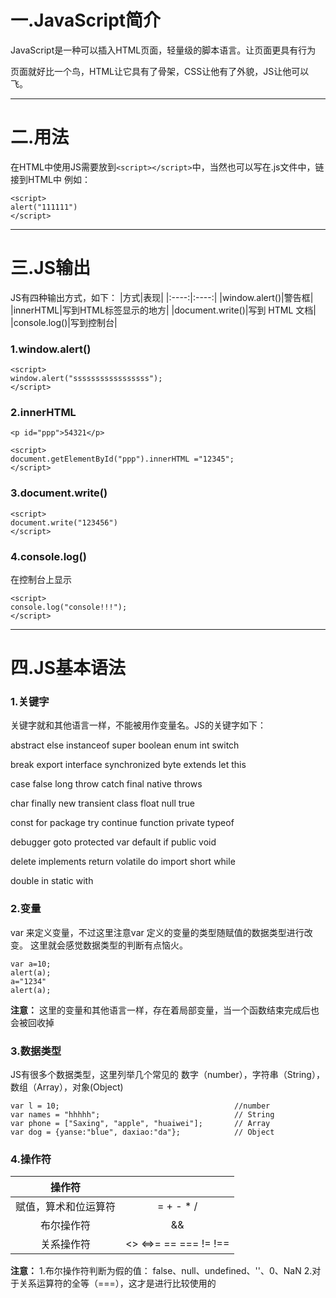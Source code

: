 # 一.JavaScript简介
JavaScript是一种可以插入HTML页面，轻量级的脚本语言。让页面更具有行为

页面就好比一个鸟，HTML让它具有了骨架，CSS让他有了外貌，JS让他可以飞。

---
# 二.用法
在HTML中使用JS需要放到`<script></script>`中，当然也可以写在.js文件中，链接到HTML中
例如：
```
<script>
alert("111111")
</script>
```
---
# 三.JS输出
JS有四种输出方式，如下：
|方式|表现|
|:----:|:----:| 
 |window.alert()|警告框|
 |innerHTML|写到HTML标签显示的地方|
 |document.write()|写到 HTML 文档|
 |console.log()|写到控制台|

### 1.window.alert()
````
<script>
window.alert("sssssssssssssssss");
</script>
````
### 2.innerHTML
````
<p id="ppp">54321</p>

<script>
document.getElementById("ppp").innerHTML ="12345";
</script>
````
### 3.document.write()
````
<script>
document.write("123456")
</script>
````
### 4.console.log()
在控制台上显示
````
<script>
console.log("console!!!");
</script>

````

---
# 四.JS基本语法

### 1.关键字
关键字就和其他语言一样，不能被用作变量名。JS的关键字如下：

abstract   else    instanceof     super       boolean  	enum    	int  	   switch

break	    export  	interface 	synchronized     byte  	 extends  	let	     this

case	     false     	long       	throw         catch   final  	 native	   throws

char	     finally	   new	       transient      class   	float   	null    	true

const     	for     	package	      try        continue 	function 	private	 typeof

debugger	  goto   	protected     	var         default	    if    	public	   void

delete	 implements  	return     	volatile       do	     import   	short   	while

double	    in	      static       	with


### 2.变量
 var 来定义变量，不过这里注意var 定义的变量的类型随赋值的数据类型进行改变。
 这里就会感觉数据类型的判断有点恼火。
 ````
 var a=10;
 alert(a);
 a="1234"
 alert(a);
 ````
**注意：** 这里的变量和其他语言一样，存在着局部变量，当一个函数结束完成后也会被回收掉

### 3.数据类型
JS有很多个数据类型，这里列举几个常见的
数字（number），字符串（String），数组（Array），对象(Object)
````
var l = 10;                                       //number
var names = "hhhhh";                              // String 
var phone = ["Saxing", "apple", "huaiwei"];       // Array  
var dog = {yanse:"blue", daxiao:"da"};            // Object 
````

### 4.操作符
|操作符| |
|:----:|:----:| 
 |赋值，算术和位运算符	|=  +  -  *  /	|
 |布尔操作符|&& || ！|
 |关系操作符| <> <=>= == === != !==|

**注意：** 1.布尔操作符判断为假的值： false、null、undefined、''、0、NaN 
            2.对于关系运算符的全等（===），这才是进行比较使用的



















